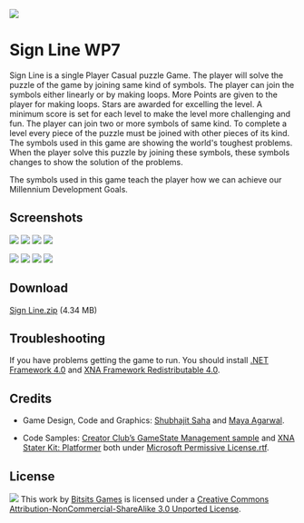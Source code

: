 ![](https://github.com/Bitsits/Sign-Line-Assets/raw/master/Windows%20Phone%20App/Sign%20Line%20Mobile%20Small.png)

Sign Line WP7
===
Sign Line is a single Player Casual puzzle Game. The player will solve the puzzle of the game by joining same kind of symbols. The player can join the symbols either linearly or by making loops. More Points are given to the player for making loops. Stars are awarded for excelling the level. A minimum score is set for each level to make the level more challenging and fun. The player can join two or more symbols of same kind. To complete a level every piece of the puzzle must be joined with other pieces of its kind. The symbols used in this game are showing the world's toughest problems. When the player solve this puzzle by joining these symbols, these symbols changes to show the solution of the problems.

The symbols used in this game teach the player how we can achieve our Millennium Development Goals.

Screenshots
---
![](https://github.com/Bitsits/Sign-Line-Assets/raw/master/Windows%20Phone%20App/Sign%20Line%20Screenshot%201.png)
![](https://github.com/Bitsits/Sign-Line-Assets/raw/master/Windows%20Phone%20App/Sign%20Line%20Screenshot%202.png)
![](https://github.com/Bitsits/Sign-Line-Assets/raw/master/Windows%20Phone%20App/Sign%20Line%20Screenshot%203.png)
![](https://github.com/Bitsits/Sign-Line-Assets/raw/master/Windows%20Phone%20App/Sign%20Line%20Screenshot%204.png)

![](https://github.com/Bitsits/Sign-Line-Assets/raw/master/Windows%20Phone%20App/Sign%20Line%20Screenshot%205.png)
![](https://github.com/Bitsits/Sign-Line-Assets/raw/master/Windows%20Phone%20App/Sign%20Line%20Screenshot%206.png)
![](https://github.com/Bitsits/Sign-Line-Assets/raw/master/Windows%20Phone%20App/Sign%20Line%20Screenshot%207.png)
![](https://github.com/Bitsits/Sign-Line-Assets/raw/master/Windows%20Phone%20App/Sign%20Line%20Screenshot%208.png)

Download
---
[Sign Line.zip][zip] (4.34 MB)

Troubleshooting
---
If you have problems getting the game to run. You should install [.NET Framework 4.0] and [XNA Framework Redistributable 4.0].

Credits
---
- Game Design, Code and Graphics: [Shubhajit Saha] and [Maya Agarwal].

- Code Samples: [Creator Club’s GameState Management sample] and [XNA Stater Kit: Platformer] both under [Microsoft Permissive License.rtf].

License
---
[![](https://github.com/Bitsits/Sign-Line-Assets/raw/master/Blog/cc.png)][Creative Commons Attribution-NonCommercial-ShareAlike 3.0 Unported License] 
This work by [Bitsits Games] is licensed under a [Creative Commons Attribution-NonCommercial-ShareAlike 3.0 Unported License].

[.NET Framework 4.0]: http://www.microsoft.com/en-in/download/details.aspx?id=17718
[XNA Framework Redistributable 4.0]: http://www.microsoft.com/en-in/download/details.aspx?id=20914

[Creator Club’s GameState Management sample]: http://creators.xna.com/en-US/samples/gamestatemanagement
[XNA Stater Kit: Platformer]: http://msdn.microsoft.com/en-us/library/dd254918.aspx
[Microsoft Permissive License.rtf]: http://creators.xna.com/downloads/?id=15

[Creative Commons Attribution-NonCommercial-ShareAlike 3.0 Unported License]:http://creativecommons.org/licenses/by-nc-sa/3.0/

[Bitsits Games]: https://bitsits.blogspot.com
[Shubhajit Saha]: https://suvozit.blogspot.com
[Maya Agarwal]: https://mayaagarwal.blogspot.com

[zip]: https://github.com/Bitsits/Sign-Line-Assets/raw/master/Sign%20Line.zip
